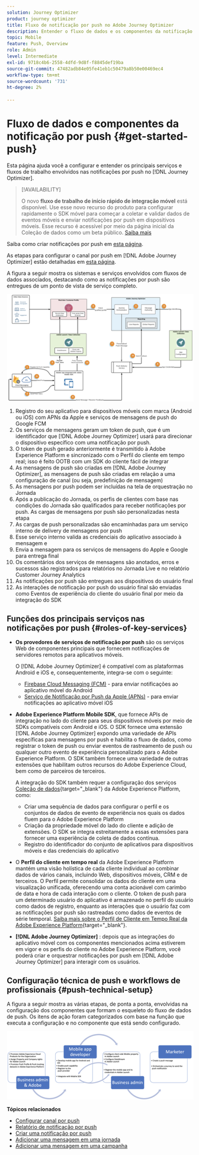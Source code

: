 ```yaml
---
solution: Journey Optimizer
product: journey optimizer
title: Fluxo de notificação por push no Adobe Journey Optimizer
description: Entender o fluxo de dados e os componentes da notificação por push
topic: Mobile
feature: Push, Overview
role: Admin
level: Intermediate
exl-id: 9718c4b6-2558-4dfd-9d8f-f8845def19ba
source-git-commit: 47482adb84e05fe41eb1c50479a8b50e00469ec4
workflow-type: tm+mt
source-wordcount: '731'
ht-degree: 2%

---
```


# Fluxo de dados e componentes da notificação por push {#get-started-push}

Esta página ajuda você a configurar e entender os principais serviços e fluxos de trabalho envolvidos nas notificações por push no [!DNL Journey Optimizer].


>[!AVAILABILITY]
>
>O novo **fluxo de trabalho de início rápido de integração móvel** está disponível. Use esse novo recurso do produto para configurar rapidamente o SDK móvel para começar a coletar e validar dados de eventos móveis e enviar notificações por push em dispositivos móveis. Esse recurso é acessível por meio da página inicial da Coleção de dados como um beta público. [Saiba mais](mobile-onboarding-wf.md)
>

Saiba como criar notificações por push em [esta página](create-push.md).

As etapas para configurar o canal por push em [!DNL Adobe Journey Optimizer] estão detalhadas em [esta página](push-configuration.md).

A figura a seguir mostra os sistemas e serviços envolvidos com fluxos de dados associados, destacando como as notificações por push são entregues de um ponto de vista de serviço completo.

![](assets/push-flow.png)

1. Registro do seu aplicativo para dispositivos móveis com marca (Android ou iOS) com APNs da Apple e serviços de mensagens de push do Google FCM
1. Os serviços de mensagens geram um token de push, que é um identificador que [!DNL Adobe Journey Optimizer] usará para direcionar o dispositivo específico com uma notificação por push.
1. O token de push gerado anteriormente é transmitido à Adobe Experience Platform e sincronizado com o Perfil do cliente em tempo real; isso é feito OOTB com um SDK do cliente fácil de integrar
1. As mensagens de push são criadas em [!DNL Adobe Journey Optimizer], as mensagens de push são criadas em relação a uma configuração de canal (ou seja, predefinição de mensagem)
1. As mensagens por push podem ser incluídas na tela de orquestração no Jornada
1. Após a publicação do Jornada, os perfis de clientes com base nas condições do Jornada são qualificados para receber notificações por push. As cargas de mensagens por push são personalizadas nesta etapa
1. As cargas de push personalizadas são encaminhadas para um serviço interno de delivery de mensagens por push
1. Esse serviço interno valida as credenciais do aplicativo associado à mensagem e
1. Envia a mensagem para os serviços de mensagens do Apple e Google para entrega final
1. Os comentários dos serviços de mensagens são anotados, erros e sucessos são registrados para relatórios no Jornada Live e no relatório Customer Journey Analytics
1. As notificações por push são entregues aos dispositivos do usuário final
1. As interações de notificação por push do usuário final são enviadas como Eventos de experiência do cliente do usuário final por meio da integração do SDK

## Funções dos principais serviços nas notificações por push {#roles-of-key-services}

* **Os provedores de serviços de notificação por push** são os serviços Web de componentes principais que fornecem notificações de servidores remotos para aplicativos móveis.

  O [!DNL Adobe Journey Optimizer] é compatível com as plataformas Android e iOS e, consequentemente, integra-se com o seguinte:
   * [Firebase Cloud Messaging (FCM)](https://firebase.google.com/docs/cloud-messaging) - para enviar notificações ao aplicativo móvel do Android
   * [Serviço de Notificação por Push da Apple (APNs)](https://developer.apple.com/library/archive/documentation/NetworkingInternet/Conceptual/RemoteNotificationsPG/APNSOverview.html) - para enviar notificações ao aplicativo móvel iOS

* **Adobe Experience Platform Mobile SDK**, que fornece APIs de integração no lado do cliente para seus dispositivos móveis por meio de SDKs compatíveis com Android e iOS. O SDK fornece uma extensão [!DNL Adobe Journey Optimizer] expondo uma variedade de APIs específicas para mensagens por push e habilita o fluxo de dados, como registrar o token de push ou enviar eventos de rastreamento de push ou qualquer outro evento de experiência personalizado para o Adobe Experience Platform. O SDK também fornece uma variedade de outras extensões que habilitam outros recursos do Adobe Experience Cloud, bem como de parceiros de terceiros.

  A integração do SDK também requer a configuração dos serviços [Coleção de dados](https://experienceleague.adobe.com/docs/experience-platform/tags/home.html?lang=pt-BR){target="_blank"} da Adobe Experience Platform, como:

   * Criar uma sequência de dados para configurar o perfil e os conjuntos de dados de evento de experiência nos quais os dados fluem para o Adobe Experience Platform
   * Criação da propriedade móvel do lado do cliente e adição de extensões. O SDK se integra estreitamente a essas extensões para fornecer uma experiência de coleta de dados contínua.
   * Registro do identificador do conjunto de aplicativos para dispositivos móveis e das credenciais do aplicativo

* O **Perfil do cliente em tempo real** da Adobe Experience Platform mantém uma visão holística de cada cliente individual ao combinar dados de vários canais, incluindo Web, dispositivos móveis, CRM e de terceiros. O Perfil permite consolidar os dados do cliente em uma visualização unificada, oferecendo uma conta acionável com carimbo de data e hora de cada interação com o cliente. O token de push para um determinado usuário do aplicativo é armazenado no perfil do usuário como dados de registro, enquanto as interações que o usuário faz com as notificações por push são rastreadas como dados de eventos de série temporal. [Saiba mais sobre o Perfil de Cliente em Tempo Real da Adobe Experience Platform](https://experienceleague.adobe.com/docs/experience-platform/profile/home.html?lang=pt-BR){target="_blank"}.

* **[!DNL Adobe Journey Optimizer]** : depois que as integrações do aplicativo móvel com os componentes mencionados acima estiverem em vigor e os perfis do cliente no Adobe Experience Platform, você poderá criar e orquestrar notificações por push em [!DNL Adobe Journey Optimizer] para interagir com os usuários.

## Configuração técnica de push e workflows de profissionais {#push-technical-setup}

A figura a seguir mostra as várias etapas, de ponta a ponta, envolvidas na configuração dos componentes que formam o esqueleto do fluxo de dados de push. Os itens de ação foram categorizados com base na função que executa a configuração e no componente que está sendo configurado.

![](assets/user-flow.png)

**Tópicos relacionados**

* [Configurar canal por push](push-configuration.md)
* [Relatório de notificação por push](../reports/journey-global-report-cja-push.md)
* [Criar uma notificação por push](create-push.md)
* [Adicionar uma mensagem em uma jornada](../building-journeys/journeys-message.md)
* [Adicionar uma mensagem em uma campanha](../campaigns/create-campaign.md)